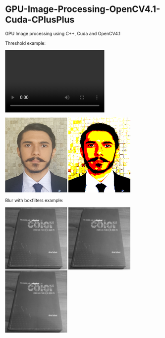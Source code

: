 # GPU-Image-Processing-OpenCV4.1-Cuda-CPlusPlus
GPU Image processing using C++, Cuda and OpenCV4.1

Threshold example:

<p>
  <video width="320" height="200" src="resoultThreshold.gif" controls preload>
</p>


<p>
  <img width="200" height="240" src="template.png">
  <img width="200" height="240" src="thresholdedImage.png">
</p>


Blur with boxfilters example:

<p>
  <img width="200" height="200" src="Blurred3x3.png">
  <img width="200" height="200" src="Blurred5x5.png">
  <img width="200" height="200" src="Blurred7x7.png">
</p>
